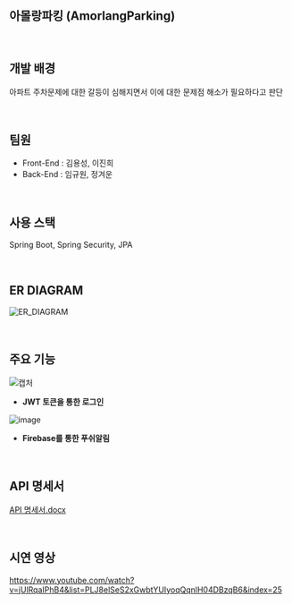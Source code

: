 ## 아몰랑파킹 (AmorlangParking)

<br>

## 개발 배경
아파트 주차문제에 대한 갈등이 심해지면서 이에 대한 문제점 해소가 필요하다고 판단

<br>

## 팀원

* Front-End : 김용성, 이진희
* Back-End : 임규원, 정겨운

<br>

## 사용 스택
Spring Boot, Spring Security, JPA

<br>

## ER DIAGRAM
![ER_DIAGRAM](https://user-images.githubusercontent.com/51408349/156099197-72edf476-5127-43ea-8ffa-53f740a08fd2.jpg)


<br>

## 주요 기능

![캡처](https://user-images.githubusercontent.com/51408349/156091743-a78bb58a-7722-442f-8df8-e84e4d752651.PNG)
* **JWT 토큰을 통한 로그인**

![image](https://user-images.githubusercontent.com/51408349/156092189-7e0cde12-3304-4771-8e7e-395d3f3dbea3.png)
* **Firebase를 통한 푸쉬알림**

<br>

## API 명세서

[API 명세서.docx](https://github.com/Dogongdle/AmorlangParking_back/files/8158551/API.docx)

<br>

## 시연 영상
https://www.youtube.com/watch?v=jUlRqaIPhB4&list=PLJ8elSeS2xGwbtYUIyoqQqnlH04DBzqB6&index=25
